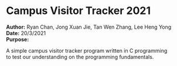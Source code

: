 # Campus Visitor Tracker 2021
**Author:** Ryan Chan, Jong Xuan Jie, Tan Wen Zhang, Lee Heng Yong  
**Date:** 20/3/2021  
**Purpose:**  
  
A simple campus visitor tracker program written in C programming  
to test our understanding on the programming fundamentals.

